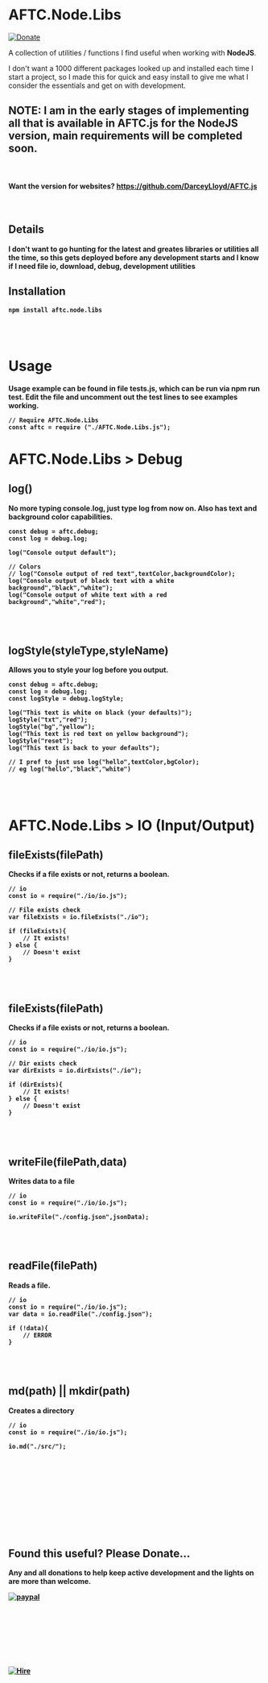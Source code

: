 # <b>AFTC.Node.Libs</b>
[![Donate](https://img.shields.io/badge/Donate-PayPal-green.svg)](https://www.paypal.com/cgi-bin/webscr?cmd=_donations&business=Darcey%2eLloyd%40gmail%2ecom&lc=GB&item_name=Darcey%20Lloyd%20Developer%20Donation&currency_code=GBP&bn=PP%2dDonationsBF%3abtn_donateCC_LG%2egif%3aNonHosted)

A collection of utilities / functions I find useful when working with <b>NodeJS</b>.

I don't want a 1000 different packages looked up and installed each time I start a project, so I made this for quick and easy install to give me what I consider the essentials and get on with development.

## NOTE: I am in the early stages of implementing all that is available in AFTC.js for the NodeJS version, main requirements will be completed soon.


<br>

#### <b>Want the version for websites? https://github.com/DarceyLloyd/AFTC.js

<br>


## <b>Details</b>
I don't want to go hunting for the latest and greates libraries or utilities all the time, so this gets deployed before any development starts and I know if I need file io, download, debug, development utilities 


## <b>Installation</b>
```
npm install aftc.node.libs
```

<br><br>


# <b>Usage</b>

Usage example can be found in file tests.js, which can be run via npm run test. Edit the file and uncomment out the test lines to see examples working.

```
// Require AFTC.Node.Libs
const aftc = require ("./AFTC.Node.Libs.js");
````



# <b>AFTC.Node.Libs > Debug</b>

## log()
No more typing console.log, just type log from now on. Also has text and background color capabilities.
```
const debug = aftc.debug;
const log = debug.log;

log("Console output default");

// Colors
// log("Console output of red text",textColor,backgroundColor);
log("Console output of black text with a white background","black","white");
log("Console output of white text with a red background","white","red");
```
<br><br>





## logStyle(styleType,styleName)
Allows you to style your log before you output.

```
const debug = aftc.debug;
const log = debug.log;
const logStyle = debug.logStyle;

log("This text is white on black (your defaults)");
logStyle("txt","red");
logStyle("bg","yellow");
log("This text is red text on yellow background");
logStyle("reset");
log("This text is back to your defaults");

// I pref to just use log("hello",textColor,bgColor);
// eg log("hello","black","white")
```

<br><br>





# <b>AFTC.Node.Libs > IO (Input/Output)</b>

## fileExists(filePath)
Checks if a file exists or not, returns a boolean.

```
// io
const io = require("./io/io.js");

// File exists check
var fileExists = io.fileExists("./io");

if (fileExists){
    // It exists!
} else {
    // Doesn't exist
}

```
<br><br>







## fileExists(filePath)
Checks if a file exists or not, returns a boolean.

```
// io
const io = require("./io/io.js");

// Dir exists check
var dirExists = io.dirExists("./io");

if (dirExists){
    // It exists!
} else {
    // Doesn't exist
}
```
<br><br>







## writeFile(filePath,data)
Writes data to a file

```
// io
const io = require("./io/io.js");

io.writeFile("./config.json",jsonData);
```
<br><br>







## readFile(filePath)
Reads a file.

```
// io
const io = require("./io/io.js");
var data = io.readFile("./config.json");

if (!data){
    // ERROR
}
```
<br><br>










## md(path) || mkdir(path)
Creates a directory

```
// io
const io = require("./io/io.js");

io.md("./src/");
```
<br><br>











<br><br><br><br><br><br>


## <b>Found this useful? Please Donate...</b>
Any and all donations to help keep active development and the lights on are more than welcome.

[![paypal](https://www.paypalobjects.com/en_GB/i/btn/btn_donate_LG.gif)](https://www.paypal.com/cgi-bin/webscr?cmd=_donations&business=Darcey%2eLloyd%40gmail%2ecom&lc=GB&item_name=Darcey%20Lloyd%20Developer%20Donation&currency_code=GBP&bn=PP%2dDonationsBF%3abtn_donateCC_LG%2egif%3aNonHosted)

<br><br><br><br><br><br>

[![Hire](https://www.allforthecode.co.uk/images/pph_widget.jpg)](http://pph.me/Darcey)

